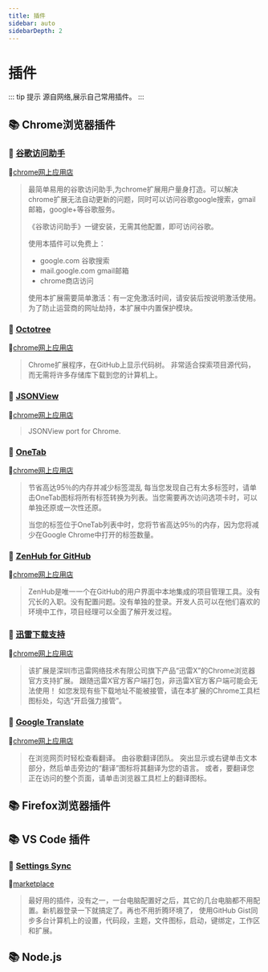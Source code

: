 ```yaml
---
title: 插件
sidebar: auto
sidebarDepth: 2
---
```


# 插件

::: tip 提示
源自网络,展示自己常用插件。
:::



## :books: Chrome浏览器插件

### :electric_plug: [谷歌访问助手](<http://www.ggfwzs.com/>)  
:link:[chrome网上应用店](https://chrome.google.com/webstore/detail/谷歌访问助手/gocklaboggjfkolaknpbhddbaopcepfp)

> 最简单易用的谷歌访问助手,为chrome扩展用户量身打造。可以解决chrome扩展无法自动更新的问题，同时可以访问谷歌google搜索，gmail邮箱，google+等谷歌服务。
>
> 《谷歌访问助手》一键安装，无需其他配置，即可访问谷歌。
> 
> 使用本插件可以免费上：
>  - google.com     谷歌搜索
>  - mail.google.com   gmail邮箱
>  - chrome商店访问
> 
> 使用本扩展需要简单激活：有一定免激活时间，请安装后按说明激活使用。
> 为了防止运营商的网址劫持，本扩展中内置保护模块。

### :electric_plug: [Octotree](<https://www.octotree.io/>) 
:link:[chrome网上应用店](<https://chrome.google.com/webstore/detail/octotree/bkhaagjahfmjljalopjnoealnfndnagc>)

> Chrome扩展程序，在GitHub上显示代码树。 非常适合探索项目源代码，而无需将许多存储库下载到您的计算机上。

### :electric_plug: [JSONView](<https://github.com/gildas-lormeau/JSONView-for-Chrome>)  
:link:[chrome网上应用店](<https://chrome.google.com/webstore/detail/jsonview/chklaanhfefbnpoihckbnefhakgolnmc>)

> JSONView port for Chrome.
> 

### :electric_plug: [OneTab](<https://www.one-tab.com/>)  
:link:[chrome网上应用店](<https://chrome.google.com/webstore/detail/onetab/chphlpgkkbolifaimnlloiipkdnihall>)

> 节省高达95％的内存并减少标签混乱
> 每当您发现自己有太多标签时，请单击OneTab图标将所有标签转换为列表。当您需要再次访问选项卡时，可以单独还原或一次性还原。
>
> 当您的标签位于OneTab列表中时，您将节省高达95％的内存，因为您将减少在Google Chrome中打开的标签数量。

### :electric_plug: [ZenHub for GitHub](<https://www.zenhub.com/>)   
:link:[chrome网上应用店](<https://chrome.google.com/webstore/detail/zenhub-for-github/ogcgkffhplmphkaahpmffcafajaocjbd>)

> ZenHub是唯一一个在GitHub的用户界面中本地集成的项目管理工具。没有冗长的入职。没有配置问题。没有单独的登录。开发人员可以在他们喜欢的环境中工作，项目经理可以全面了解开发过程。

### :electric_plug: [迅雷下载支持](<https://www.xunlei.com/>)  
:link:[chrome网上应用店](<https://chrome.google.com/webstore/detail/%E8%BF%85%E9%9B%B7%E4%B8%8B%E8%BD%BD%E6%94%AF%E6%8C%81/ncennffkjdiamlpmcbajkmaiiiddgioo>)

> 该扩展是深圳市迅雷网络技术有限公司旗下产品“迅雷X”的Chrome浏览器官方支持扩展。
跟随迅雷X官方客户端打包，非迅雷X官方客户端可能会无法使用！
如您发现有些下载地址不能被接管，请在本扩展的Chrome工具栏图标处，勾选“开启强力接管”。

### :electric_plug: [Google Translate](<http://translate.google.com/>)  
:link:[chrome网上应用店](<https://chrome.google.com/webstore/detail/google-translate/aapbdbdomjkkjkaonfhkkikfgjllcleb>)

> 在浏览网页时轻松查看翻译。 由谷歌翻译团队。
> 突出显示或右键单击文本部分，然后单击旁边的“翻译”图标将其翻译为您的语言。 或者，要翻译您正在访问的整个页面，请单击浏览器工具栏上的翻译图标。




## :books: Firefox浏览器插件

## :books: VS Code 插件

### :electric_plug: [Settings Sync](<https://github.com/shanalikhan/code-settings-sync>)   
:link:[marketplace](<https://marketplace.visualstudio.com/items?itemName=Shan.code-settings-sync>)

> 最好用的插件，没有之一，一台电脑配置好之后，其它的几台电脑都不用配置。新机器登录一下就搞定了。再也不用折腾环境了，
使用GitHub Gist同步多台计算机上的设置，代码段，主题，文件图标，启动，键绑定，工作区和扩展。




## :books: Node.js

